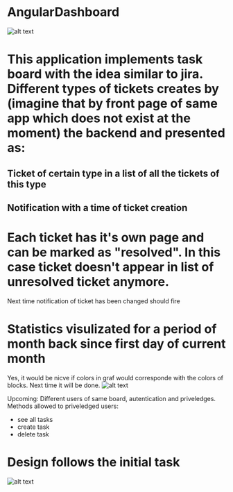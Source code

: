 # AngularDashboard

![alt text](https://git.generalassemb.ly/meinou/dashboard-front-end/blob/master/newcover.png)

# This application implements task board with the idea similar to jira. Different types of tickets creates by (imagine that by front page of same app which does not exist at the moment) the backend and presented as:

## Ticket of certain type in a list of all the tickets of this type

## Notification with a time of ticket creation

# Each ticket has it's own page and can be marked as "resolved". In this case ticket doesn't appear in list of unresolved ticket anymore.
Next time notification of ticket has been changed should fire

# Statistics visulizated for a period of month back since first day of current month
Yes, it would be nicve if colors in graf would corresponde with the colors of blocks. Next time it will be done.
![alt text](https://git.generalassemb.ly/meinou/dashboard-front-end/blob/master/ticketlists.png)

Upcoming:
Different users of same board, autentication and priveledges.
Methods allowed to priveledged users: 
- see all tasks
- create task
- delete task
                                

# Design follows the initial task
![alt text](https://git.generalassemb.ly/meinou/dashboard-front-end/blob/master/compare.png)